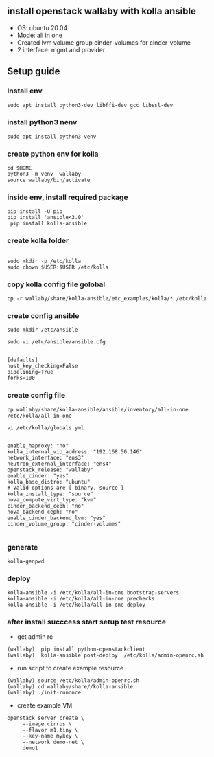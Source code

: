 ## install openstack wallaby with kolla ansible


- OS: ubuntu 20.04
- Mode: all in one
- Created lvm volume group cinder-volumes for cinder-volume
- 2 interface: mgmt and provider


## Setup guide

### Install env
```
sudo apt install python3-dev libffi-dev gcc libssl-dev
```

### install python3 nenv
```
sudo apt install python3-venv
```

### create python env for kolla
```
cd $HOME
python3 -m venv  wallaby
source wallaby/bin/activate
```


### inside env, install required package
```
pip install -U pip
pip install 'ansible<3.0'
 pip install kolla-ansible
```


### create kolla folder
```

sudo mkdir -p /etc/kolla
sudo chown $USER:$USER /etc/kolla
```

### copy kolla config file golobal
```
cp -r wallaby/share/kolla-ansible/etc_examples/kolla/* /etc/kolla
```


### create config ansible 
```
sudo mkdir /etc/ansible

sudo vi /etc/ansible/ansible.cfg


[defaults]
host_key_checking=False
pipelining=True
forks=100
```

### create config file
```
cp wallaby/share/kolla-ansible/ansible/inventory/all-in-one /etc/kolla/all-in-one

```

```
vi /etc/kolla/globals.yml

---
enable_haproxy: "no"
kolla_internal_vip_address: "192.168.50.146"
network_interface: "ens3"
neutron_external_interface: "ens4"
openstack_release: "wallaby"
enable_cinder: "yes"
kolla_base_distro: "ubuntu"
# Valid options are [ binary, source ]
kolla_install_type: "source"
nova_compute_virt_type: "kvm"
cinder_backend_ceph: "no"
nova_backend_ceph: "no"
enable_cinder_backend_lvm: "yes"
cinder_volume_group: "cinder-volumes"


```

### generate 
```
kolla-genpwd

```

### deploy
```
kolla-ansible -i /etc/kolla/all-in-one bootstrap-servers
kolla-ansible -i /etc/kolla/all-in-one prechecks
kolla-ansible -i /etc/kolla/all-in-one deploy
```

### after install succcess start setup test resource

- get admin rc
```
(wallaby)  pip install python-openstackclient
(wallaby)  kolla-ansible post-deploy  /etc/kolla/admin-openrc.sh

```

- run script to create example resource 
```
(wallaby) source /etc/kolla/admin-openrc.sh 
(wallaby) cd wallaby/share//kolla-ansible
(wallaby) ./init-runonce 
```

- create example VM
```
openstack server create \
     --image cirros \
     --flavor m1.tiny \
     --key-name mykey \
     --network demo-net \
     demo1
```